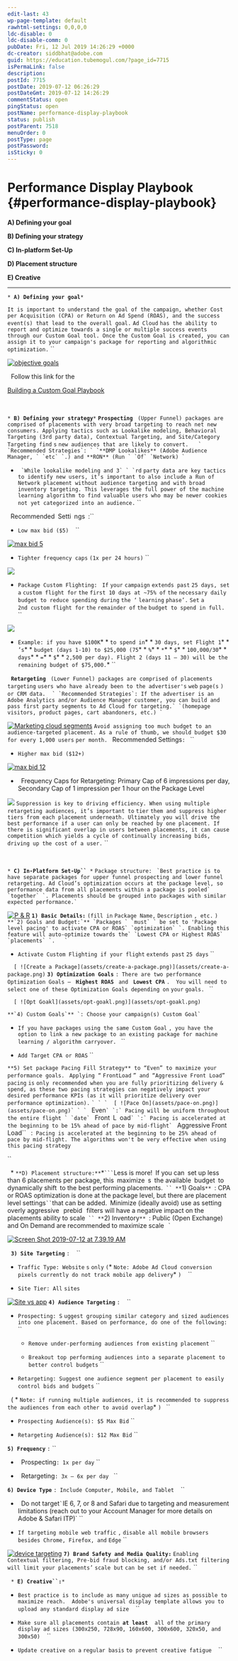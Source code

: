 ```yaml
---
edit-last: 43
wp-page-template: default
rawhtml-settings: 0,0,0,0
ldc-disable: 0
ldc-disable-comm: 0
pubDate: Fri, 12 Jul 2019 14:26:29 +0000
dc-creator: siddbhat@adobe.com
guid: https://education.tubemogul.com/?page_id=7715
isPermaLink: false
description: 
postId: 7715
postDate: 2019-07-12 06:26:29
postDateGmt: 2019-07-12 14:26:29
commentStatus: open
pingStatus: open
postName: performance-display-playbook
status: publish
postParent: 7518
menuOrder: 0
postType: page
postPassword: 
isSticky: 0
---
```


# Performance Display Playbook {#performance-display-playbook}

**A) Defining your goal**

**B) Defining your strategy**

**C) In-platform Set-Up**

**D) Placement structure**

**E) Creative**

---

`* `**`A) Defining your goal`**`*`

`It is important to understand the goal of the campaign, whether Cost per Acquisition (CPA) or Return on Ad Spend (ROAS), and the success event(s) that lead to the overall goal.`
`Ad Cloud` `has the ability to` `report and optimize towards a single or multiple success events through our Custom Goal tool. Once the Custom Goal is created, you can assign it to your campaign's package for reporting and algorithmic optimization.` ``

[ ![objective goals](assets/objective-goals.png)](assets/objective-goals.png)

&nbsp;
Follow this link for the

[Building a Custom Goal Playbook](https://education.tubemogul.com/?p=7818)

&nbsp;

`* `**`B) Defining your strategy`**`*`
**`Prospecting`** ` (Upper Funnel) packages are comprised of placements with very broad targeting to reach net new consumers. Applying tactics such as Lookalike modeling, Behavioral Targeting (3rd party data), Contextual Targeting, and Site/Category Targeting find` `s` `new audiences that are likely to convert. ` ` ` ``
` `Recommended Strategies`: ` `**DMP Lookalikes** (Adobe Audience Manager, ` `etc` `.) and **RON** (Run ` `Of` `Network) ` ``

* `` `While lookalike modeling and 3` ` `rd`` `party data are key tactics to identify new users, it’s important to also include a Run of Network placement without audience targeting and with broad inventory targeting. This leverages the full power of the machine learning algorithm to find valuable users who may be newer cookies not yet categorized into an audience.` ``

` `Recommended` `Setti` `ngs` `:``

* `Low max bid ($5)` ` ` ``

[ ![max bid 5](assets/max-bid-5.png)](assets/max-bid-5.png)

* `Tighter frequency caps` `(1x per 24 hours)` ``

[ ![](assets/freqap-playbook.png)](assets/freqap-playbook.png)

* `Package Custom Flighting: ` `If` `your` `campaign` `extends past` `25 days, set` `a` `custom flight for` `the` `first 10 days at ~75% of` `the` `necessary daily budget to reduce spending during` `the ‘` `learning` `phase’.` `Set` `a` `2nd custom flight for` `the` `remainder of` `the` `budget to spend in full.` ` ` ``

![](assets/custom-flighting.png)

* `Example: if you have $100K`* * `to spend in`* * `30 days, set Flight 1`* * `’s`* * `budget (days 1-10) to $25,000 (75`* * `%`* * `*`* * `$`* * `100,000/30`* * `days`* * `=`* * `$`* * `2,500 per day). Flight 2 (days 11 – 30) will be the remaining budget of $75,000.`* ``

&nbsp;
**`Retargeting`** ` (Lower Funnel) packages are comprised of placements targeting` `users who have already been to the advertiser's` `web` `page(s` `) or CRM data.` ` ` ``
` `Recommended Strategies`: If the advertiser is an Adobe Analytics and/or Audience Manager customer, you can build and pass first party segments to Ad Cloud for targeting.` `(homepage visitors, product pages, cart abandoners, etc.) ` ``

[ ![Marketing cloud segments](assets/marketing-cloud-segments.png)](assets/marketing-cloud-segments.png)
`Avoid assigning too much budget to an audience-targeted placement. As a rule of thumb, we should budget $30 for every 1,000 users` `per month.`
` `Recommended Settings`: ` ``

* `Higher max bid ($12+) ` `` ``

[ ![max bid 12](assets/max-bid-12.png)](assets/max-bid-12.png)

* ` `Frequency Caps for Retargeting: Primary Cap of 6 impressions per day, Secondary Cap of 1 impression per 1 hour on the Package Level`` ``

[ ![](assets/rt-freq-caps.png)](assets/rt-freq-caps.png)
`Suppression is key to driving efficiency. When using multiple retargeting audiences, it’s important to` `tier` `them and suppress higher tiers from each placement underneath. Ultimately you will drive the best performance if a user can only be reached by one placement. If there is significant overlap in users between placements, it can cause` `competition which yields a cycle of continually increasing bids, driving up the cost of a user.` ``

&nbsp;

`* `**`C) In-Platform Set-Up`` `**`*`
`Package structure: ` `` `Best practice is to have separate packages for upper funnel prospecting and lower funnel retargeting. Ad Cloud’s optimization occurs at the package level, so performance data from all placements within a package is pooled` `together` `. Placements should be grouped into packages with similar expected performance.` ``

[ ![P & R](assets/p-r.png)](assets/p-r.png)
**`1) Basic Details:`** `(fill in` `Package Name,` `Description` `, etc.` `)` ``
**`2) Goals and Budget:`** `Packages ` `must` ` be set to 'Package level pacing' to activate CPA or ROAS` `optimization` `. Enabling this feature will auto-optimize towards the` `Lowest CPA or Highest ROAS` `placements` `.   ` ``

* `Activate Custom Flighting if your flight` `extends past` `25 days` ``

`  [ ![Create a Package](assets/create-a-package.png)](assets/create-a-package.png)`
**`3) Optimization Goals`** `: There are two performance Optimization Goals –` **` Highest ROAS`** ` and ` **`Lowest CPA`** `.  You will need to select one of these Optimization Goals depending on` `your` `goals. ` ``

`  [ ![Opt Goakl](assets/opt-goakl.png)](assets/opt-goakl.png)`

``
**`4) Custom Goals`** `: Choose your campaign(s) Custom Goal` ``

* `If you have packages using the same Custom Goal` `, you have the option to link a new package to an existing package for machine learning / algorithm carryover. ` ``

* `Add Target CPA or ROAS` ``

`**5) Set package Pacing Fill Strategy** to “Even” to maximize your performance goals.` ` Applying “` `FrontLoad` `” and “Aggressive Front Load” pacing` `is` `only recommended when you are fully prioritizing delivery & spend, as these two pacing strategies can negatively impact your desired performance KPIs (as it will prioritize delivery over performance optimization).` ``
` ` `  [ ![Pace On](assets/pace-on.png)](assets/pace-on.png)`
` ` ``
` `Even`` ` `:` Pacing will be uniform throughout the entire flight ` `date` ``
` `Front` `L` `oad`` ` `:` Pacing is accelerated at the beginning to be 15% ahead of pace by mid-flight` ``
` `Aggressive Front Load`` ` `:` Pacing is accelerated at the beginning to be 25% ahead of pace by mid-flight. The algorithms won't be very effective when using this pacing strategy`

``

` `* `**D) Placement structure:**`*` ```
`Less is more!` `If you can` `set up less than 6 placements per package, this` `maximize` `s` `the available` `budget` `to dynamically shift` `to the best performing placements.` ``
**`1) Goals`** `: CPA or ROAS optimization is done at the package level, but there are placement level settings` `` `that can be added.` `Minimize (ideally avoid) use as setting overly aggressive ` `prebid` ` filters will have a negative impact on the placements ability to scale` ``
**`2) Inventory`** `: Public (Open Exchange) and On Demand are recommended to maximize scale` ` `

[ ![Screen Shot 2019-07-12 at 7.39.19 AM](assets/screen-shot-2019-07-12-at-7.39.19-am.png)](assets/screen-shot-2019-07-12-at-7.39.19-am.png)

&nbsp;
**`3) Site Targeting`** `:` ` ` ``

* `Traffic Type: Website` `s` `only` `(`* `Note: Adobe Ad Cloud conversion pixels currently do not track mobile app delivery`* `)` ` ` ``

* `Site Tier: All` `sites` ` `

[ ![Site vs app](assets/site-vs-app.png)](assets/site-vs-app.png)
**`4) Audience Targeting`** `:` ` ` ``

* `Prospecting: S` `uggest grouping similar category and sized audiences into one placement. Based on performance, do one of the following:` ``

    * `Remove under-performing audiences from existing placement` ``
    
    * `Breakout top performing audiences into a separate placement to better control budgets` ``

* `Retargeting: Suggest one audience segment per placement to easily control bids and budgets` ``

&nbsp;
( * `Note: if running multiple audiences, it is recommended to suppress the audiences from each other to avoid overlap`* `) ` ``

* `Prospecting Audience(s): $5 Max Bid` ``

* `Retargeting Audience(s): $12 Max Bid` ``

**`5) Frequency`** `:` ``

* ` `Prospecting`: 1x per day` ``

* ` `Retargeting`: 3x – 6x per day ` ``

**`6) Device Type`** `: Include Computer, Mobile, and Tablet` ` ` ``

* ` `Do not target`` ` ``IE 6, 7, or 8 and Safari due to targeting and measurement ` `limitations (reach out to your Account Manager for more details on Adobe & Safari ITP)` ``

* `If targeting mobile web traffic` `,` `disable all mobile browsers besides Chrome, Firefox, and` `Edge` ``

[ ![device targeting](assets/device-targeting.png)](assets/device-targeting.png)
**`7) Brand Safety and Media Quality:`** `Enabling Contextual filtering, Pre-bid fraud blocking, and/or Ads.txt filtering will limit your placements’` `scale but` `can be set if needed.` ``

&nbsp;
`* `**`E) Creative``:`**`*`

* `Best practice is to include as many unique ad sizes as possible to maximize reach.  Adobe's universal display template allows you to upload any standard display ad size` ` ` ``

* `Make sure all placements contain `**`at least`** ` ` `all of` `the primary display ad sizes (300x250, 728x90, 160x600, 300x600, 320x50, and 300x50)` ` ` ``

* `Update creative on a` `regular basis` `to prevent creative fatigue` ` ` ``

